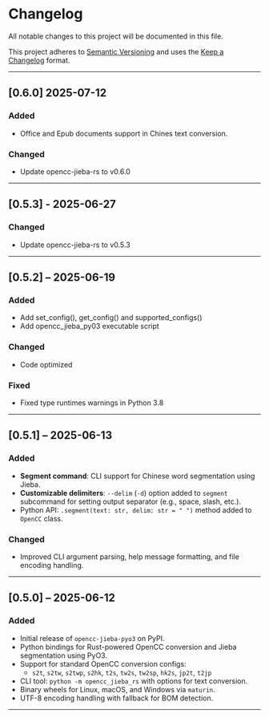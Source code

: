 # Changelog

All notable changes to this project will be documented in this file.

This project adheres to [Semantic Versioning](https://semver.org/spec/v2.0.0.html) and uses the [Keep a Changelog](https://keepachangelog.com/en/1.0.0/) format.

---

## [0.6.0] 2025-07-12

### Added
- Office and Epub documents support in Chines text conversion.

### Changed
- Update opencc-jieba-rs to v0.6.0

---

## [0.5.3] - 2025-06-27

### Changed
- Update opencc-jieba-rs to v0.5.3

---

## [0.5.2] – 2025-06-19

### Added
- Add set_config(), get_config() and supported_configs()
- Add opencc_jieba_py03 executable script

### Changed
- Code optimized

### Fixed
- Fixed type runtimes warnings in Python 3.8

---

## [0.5.1] – 2025-06-13

### Added
- **Segment command**: CLI support for Chinese word segmentation using Jieba.
- **Customizable delimiters**: `--delim` (`-d`) option added to `segment` subcommand for setting output separator (e.g., space, slash, etc.).
- Python API: `.segment(text: str, delim: str = " ")` method added to `OpenCC` class.

### Changed
- Improved CLI argument parsing, help message formatting, and file encoding handling.

---

## [0.5.0] – 2025-06-12

### Added
- Initial release of `opencc-jieba-pyo3` on PyPI.
- Python bindings for Rust-powered OpenCC conversion and Jieba segmentation using PyO3.
- Support for standard OpenCC conversion configs:
  - `s2t`, `s2tw`, `s2twp`, `s2hk`, `t2s`, `tw2s`, `tw2sp`, `hk2s`, `jp2t`, `t2jp`
- CLI tool: `python -m opencc_jieba_rs` with options for text conversion.
- Binary wheels for Linux, macOS, and Windows via `maturin`.
- UTF-8 encoding handling with fallback for BOM detection.

---
